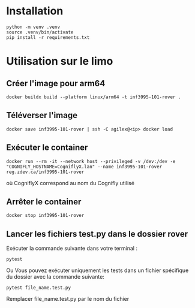 # Installation

```
python -m venv .venv
source .venv/bin/activate
pip install -r requirements.txt
```

# Utilisation sur le limo

## Créer l'image pour arm64

```
docker buildx build --platform linux/arm64 -t inf3995-101-rover .
```

## Téléverser l'image

```
docker save inf3995-101-rover | ssh -C agilex@<ip> docker load
```

## Exécuter le container

```
docker run --rm -it --network host --privileged -v /dev:/dev -e "COGNIFLY_HOSTNAME=CogniflyX.lan" --name inf3995-101-rover reg.zdev.ca/inf3995-101-rover
```

où CogniflyX correspond au nom du Cognifly utilisé

## Arrêter le container

```
docker stop inf3995-101-rover
```
## Lancer les fichiers test.py dans le dossier rover

Exécuter la commande suivante dans votre terminal :

```
pytest
```
Ou 
Vous pouvez exécuter uniquement les tests dans un fichier spécifique du dossier avec la commande suivante:

```
pytest file_name.test.py
```
Remplacer file_name.test.py par le nom du fichier
